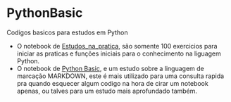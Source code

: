 # PythonBasic
Codigos basicos para estudos em Python
* O notebook de [Estudos_na_pratica](https://github.com/andreideandrade/PythonBasic/blob/master/Python_na_Pratica.ipynb), são somente 100 exercicios para iniciar as praticas e funções iniciais para o conhecimento na liguagem Python.
* O notebook de [Python Basic](https://github.com/andreideandrade/PythonBasic/blob/master/PythonBasic.ipynb), e um estudo sobre a linguagem de marcação MARKDOWN, este é mais utilizado para uma consulta rapida pra quando esquecer algum codigo na hora de cirar um notebook apenas, ou talves para um estudo mais aprofundado também.

